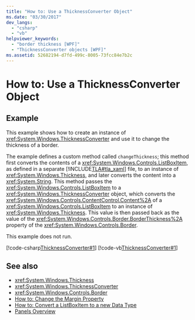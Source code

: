 ```yaml
---
title: "How to: Use a ThicknessConverter Object"
ms.date: "03/30/2017"
dev_langs: 
  - "csharp"
  - "vb"
helpviewer_keywords: 
  - "border thickness [WPF]"
  - "ThicknessConverter objects [WPF]"
ms.assetid: 52682194-d7fd-499c-8005-73fcc84e7b2c
---
```

# How to: Use a ThicknessConverter Object
## Example  
 This example shows how to create an instance of <xref:System.Windows.ThicknessConverter> and use it to change the thickness of a border.  
  
 The example defines a custom method called `changeThickness`; this method first converts the contents of a <xref:System.Windows.Controls.ListBoxItem>, as defined in a separate [!INCLUDE[TLA#tla_xaml](../../../../includes/tlasharptla-xaml-md.md)] file, to an instance of <xref:System.Windows.Thickness>, and later converts the content into a <xref:System.String>. This method passes the <xref:System.Windows.Controls.ListBoxItem> to a <xref:System.Windows.ThicknessConverter> object, which converts the <xref:System.Windows.Controls.ContentControl.Content%2A> of a <xref:System.Windows.Controls.ListBoxItem> to an instance of <xref:System.Windows.Thickness>. This value is then passed back as the value of the <xref:System.Windows.Controls.Border.BorderThickness%2A> property of the <xref:System.Windows.Controls.Border>.  
  
 This example does not run.  
  
 [!code-csharp[ThicknessConverter#1](../../../../samples/snippets/csharp/VS_Snippets_Wpf/ThicknessConverter/CSharp/Window1.xaml.cs#1)]
 [!code-vb[ThicknessConverter#1](../../../../samples/snippets/visualbasic/VS_Snippets_Wpf/ThicknessConverter/VisualBasic/Window1.xaml.vb#1)]  
  
## See also
- <xref:System.Windows.Thickness>
- <xref:System.Windows.ThicknessConverter>
- <xref:System.Windows.Controls.Border>
- [How to: Change the Margin Property](https://msdn.microsoft.com/library/8a313efd-5f99-4097-b4c1-8fa49d8379a2)
- [How to: Convert a ListBoxItem to a new Data Type](https://msdn.microsoft.com/library/7a080b88-184e-4b27-bb61-d42bafba9727)
- [Panels Overview](../../../../docs/framework/wpf/controls/panels-overview.md)
